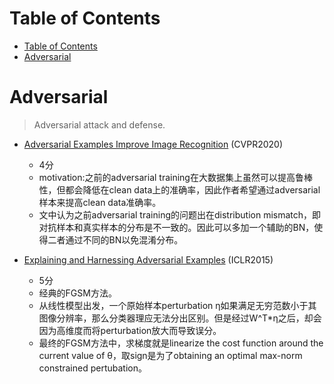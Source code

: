 # Table of Contents

- [Table of Contents](#table-of-contents)
- [Adversarial](#adversarial)

# Adversarial

> Adversarial attack and defense.

- [Adversarial Examples Improve Image Recognition](https://arxiv.org/abs/1911.09665) (CVPR2020)
    - 4分
    - motivation:之前的adversarial training在大数据集上虽然可以提高鲁棒性，但都会降低在clean data上的准确率，因此作者希望通过adversarial样本来提高clean data准确率。
    - 文中认为之前adversarial training的问题出在distribution  mismatch，即对抗样本和真实样本的分布是不一致的。因此可以多加一个辅助的BN，使得二者通过不同的BN以免混淆分布。

- [Explaining and Harnessing Adversarial Examples](https://arxiv.org/abs/1412.6572) (ICLR2015)
    - 5分
    - 经典的FGSM方法。
    - 从线性模型出发，一个原始样本perturbation η如果满足无穷范数小于其图像分辨率，那么分类器理应无法分出区别。但是经过W^T*η之后，却会因为高维度而将perturbation放大而导致误分。
    - 最终的FGSM方法中，求梯度就是linearize the cost function around the current value of θ，取sign是为了obtaining an optimal max-norm constrained pertubation。


